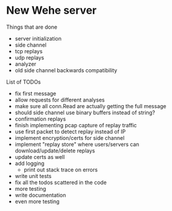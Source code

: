 # New Wehe server

Things that are done
- server initialization
- side channel
- tcp replays
- udp replays
- analyzer
- old side channel backwards compatibility

List of TODOs
- fix first message
- allow requests for different analyses
- make sure all conn.Read are actually getting the full message
- should side channel use binary buffers instead of string?
- confirmation replays
- finish implementing pcap capture of replay traffic
- use first packet to detect replay instead of IP
- implement encryption/certs for side channel
- implement "replay store" where users/servers can download/update/delete replays
 - update certs as well
- add logging
  - print out stack trace on errors
- write unit tests
- fix all the todos scattered in the code
- more testing
- write documentation
- even more testing
